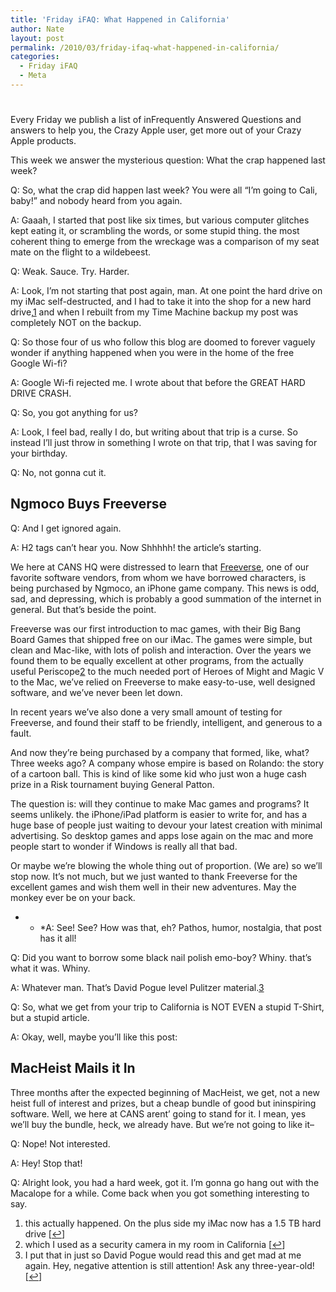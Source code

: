 ```yaml
---
title: 'Friday iFAQ: What Happened in California'
author: Nate
layout: post
permalink: /2010/03/friday-ifaq-what-happened-in-california/
categories:
  - Friday iFAQ
  - Meta
---
```

# 

Every Friday we publish a list of inFrequently Answered Questions and answers to help you, the Crazy Apple user, get more out of your Crazy Apple products.

This week we answer the mysterious question: What the crap happened last week?

Q: So, what the crap did happen last week? You were all “I’m going to Cali, baby!” and nobody heard from you again.

A: Gaaah, I started that post like six times, but various computer glitches kept eating it, or scrambling the words, or some stupid thing. the most coherent thing to emerge from the wreckage was a comparison of my seat mate on the flight to a wildebeest.

Q: Weak. Sauce. Try. Harder.

A: Look, I’m not starting that post again, man. At one point the hard drive on my iMac self-destructed, and I had to take it into the shop for a new hard drive,[1][1] and when I rebuilt from my Time Machine backup my post was completely NOT on the backup.

 [1]: #footnote_0_731 "this actually happened. On the plus side my iMac now has a 1.5 TB hard drive"

Q: So those four of us who follow this blog are doomed to forever vaguely wonder if anything happened when you were in the home of the free Google Wi-fi?

A: Google Wi-fi rejected me. I wrote about that before the GREAT HARD DRIVE CRASH.

Q: So, you got anything for us?

A: Look, I feel bad, really I do, but writing about that trip is a curse. So instead I’ll just throw in something I wrote on that trip, that I was saving for your birthday.

Q: No, not gonna cut it.

## Ngmoco Buys Freeverse

Q: And I get ignored again.

A: H2 tags can’t hear you. Now Shhhhh! the article’s starting.

We here at CANS HQ were distressed to learn that [Freeverse][2], one of our favorite software vendors, from whom we have borrowed characters, is being purchased by Ngmoco, an iPhone game company. This news is odd, sad, and depressing, which is probably a good summation of the internet in general. But that’s beside the point.

 [2]: http://freeverse.com

Freeverse was our first introduction to mac games, with their Big Bang Board Games that shipped free on our iMac. The games were simple, but clean and Mac-like, with lots of polish and interaction. Over the years we found them to be equally excellent at other programs, from the actually useful Periscope[2][3] to the much needed port of Heroes of Might and Magic V to the Mac, we’ve relied on Freeverse to make easy-to-use, well designed software, and we’ve never been let down.

 [3]: #footnote_1_731 "which I used as a security camera in my room in California"

In recent years we’ve also done a very small amount of testing for Freeverse, and found their staff to be friendly, intelligent, and generous to a fault.

And now they’re being purchased by a company that formed, like, what? Three weeks ago? A company whose empire is based on Rolando: the story of a cartoon ball. This is kind of like some kid who just won a huge cash prize in a Risk tournament buying General Patton.

The question is: will they continue to make Mac games and programs? It seems unlikely. the iPhone/iPad platform is easier to write for, and has a huge base of people just waiting to devour your latest creation with minimal advertising. So desktop games and apps lose again on the mac and more people start to wonder if Windows is really all that bad.

Or maybe we’re blowing the whole thing out of proportion. (We are) so we’ll stop now. It’s not much, but we just wanted to thank Freeverse for the excellent games and wish them well in their new adventures. May the monkey ever be on your back.

* * *A: See! See? How was that, eh? Pathos, humor, nostalgia, that post has it all! 

Q: Did you want to borrow some black nail polish emo-boy? Whiny. that’s what it was. Whiny.

A: Whatever man. That’s David Pogue level Pulitzer material.[3][4]

 [4]: #footnote_2_731 "I put that in just so David Pogue would read this and get mad at me again. Hey, negative attention is still attention! Ask any three-year-old!"

Q: So, what we get from your trip to California is NOT EVEN a stupid T-Shirt, but a stupid article.

A: Okay, well, maybe you’ll like this post:

## MacHeist Mails it In

Three months after the expected beginning of MacHeist, we get, not a new heist full of interest and prizes, but a cheap bundle of good but ininspiring software. Well, we here at CANS arent’ going to stand for it. I mean, yes we’ll buy the bundle, heck, we already have. But we’re not going to like it–

Q: Nope! Not interested.

A: Hey! Stop that!

Q: Alright look, you had a hard week, got it. I’m gonna go hang out with the Macalope for a while. Come back when you got something interesting to say.

1.  this actually happened. On the plus side my iMac now has a 1.5 TB hard drive [[↩][5]]
2.  which I used as a security camera in my room in California [[↩][6]]
3.  I put that in just so David Pogue would read this and get mad at me again. Hey, negative attention is still attention! Ask any three-year-old! [[↩][7]]

 [5]: #identifier_0_731
 [6]: #identifier_1_731
 [7]: #identifier_2_731